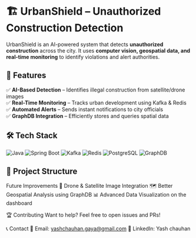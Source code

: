 # 🏗 UrbanShield – Unauthorized Construction Detection

UrbanShield is an AI-powered system that detects **unauthorized construction** across the city. It uses **computer vision, geospatial data, and real-time monitoring** to identify violations and alert authorities.

## 🚀 Features
✅ **AI-Based Detection** – Identifies illegal construction from satellite/drone images  
✅ **Real-Time Monitoring** – Tracks urban development using Kafka & Redis  
✅ **Automated Alerts** – Sends instant notifications to city officials  
✅ **GraphDB Integration** – Efficiently stores and queries spatial data  

## 🛠 Tech Stack
![Java](https://img.shields.io/badge/Java-ED8B00?style=for-the-badge&logo=java&logoColor=white)
![Spring Boot](https://img.shields.io/badge/Spring_Boot-6DB33F?style=for-the-badge&logo=spring-boot&logoColor=white)
![Kafka](https://img.shields.io/badge/Kafka-231F20?style=for-the-badge&logo=apache-kafka&logoColor=white)
![Redis](https://img.shields.io/badge/Redis-DC382D?style=for-the-badge&logo=redis&logoColor=white)
![PostgreSQL](https://img.shields.io/badge/PostgreSQL-336791?style=for-the-badge&logo=postgresql&logoColor=white)
![GraphDB](https://img.shields.io/badge/GraphDB-Blue?style=for-the-badge)

## 📂 Project Structure


Future Improvements
📡 Drone & Satellite Image Integration
🗺 Better Geospatial Analysis using GraphDB
📊 Advanced Data Visualization on the dashboard

🏆 Contributing
Want to help? Feel free to open issues and PRs!

📞 Contact
📧 Email: yashchauhan.gaya@gmail.com
🔗 LinkedIn: Yash chauhan
